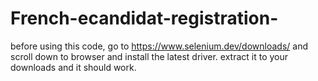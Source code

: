 # French-ecandidat-registration-
before using this code, go to https://www.selenium.dev/downloads/ and scroll down to browser and install the latest driver. extract it to your 
downloads and it should work.
